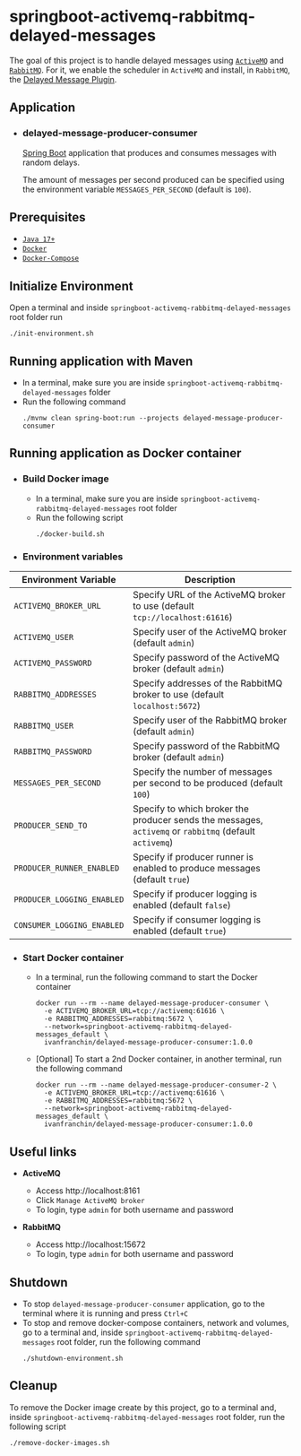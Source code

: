 # springboot-activemq-rabbitmq-delayed-messages

The goal of this project is to handle delayed messages using [`ActiveMQ`](https://activemq.apache.org/) and [`RabbitMQ`](https://www.rabbitmq.com/). For it, we enable the scheduler in `ActiveMQ` and install, in `RabbitMQ`, the [Delayed Message Plugin](https://github.com/rabbitmq/rabbitmq-delayed-message-exchange/).

## Application

- ### delayed-message-producer-consumer

  [Spring Boot](https://docs.spring.io/spring-boot/docs/current/reference/htmlsingle/) application that produces and consumes messages with random delays.

  The amount of messages per second produced can be specified using the environment variable `MESSAGES_PER_SECOND` (default is `100`).

## Prerequisites

- [`Java 17+`](https://www.oracle.com/java/technologies/downloads/#java17)
- [`Docker`](https://www.docker.com/)
- [`Docker-Compose`](https://docs.docker.com/compose/install/)

## Initialize Environment

Open a terminal and inside `springboot-activemq-rabbitmq-delayed-messages` root folder run
```
./init-environment.sh
```

## Running application with Maven

- In a terminal, make sure you are inside `springboot-activemq-rabbitmq-delayed-messages` folder
- Run the following command
  ```
  ./mvnw clean spring-boot:run --projects delayed-message-producer-consumer
  ```

## Running application as Docker container

- ### Build Docker image

  - In a terminal, make sure you are inside `springboot-activemq-rabbitmq-delayed-messages` root folder
  - Run the following script
    ```
    ./docker-build.sh
    ```

- ### Environment variables
  
| Environment Variable       | Description                                                                                            |
|----------------------------|--------------------------------------------------------------------------------------------------------|
| `ACTIVEMQ_BROKER_URL`      | Specify URL of the ActiveMQ broker to use (default `tcp://localhost:61616`)                            |
| `ACTIVEMQ_USER`            | Specify user of the ActiveMQ broker (default `admin`)                                                  |
| `ACTIVEMQ_PASSWORD`        | Specify password of the ActiveMQ broker (default `admin`)                                              |
| `RABBITMQ_ADDRESSES`       | Specify addresses of the RabbitMQ broker to use (default `localhost:5672`)                             |
| `RABBITMQ_USER`            | Specify user of the RabbitMQ broker (default `admin`)                                                  |
| `RABBITMQ_PASSWORD`        | Specify password of the RabbitMQ broker (default `admin`)                                              |
| `MESSAGES_PER_SECOND`      | Specify the number of messages per second to be produced (default `100`)                               |
| `PRODUCER_SEND_TO`         | Specify to which broker the producer sends the messages, `activemq` or `rabbitmq` (default `activemq`) |
| `PRODUCER_RUNNER_ENABLED`  | Specify if producer runner is enabled to produce messages (default `true`)                             |
| `PRODUCER_LOGGING_ENABLED` | Specify if producer logging is enabled (default `false`)                                               |
| `CONSUMER_LOGGING_ENABLED` | Specify if consumer logging is enabled (default `true`)                                                |

- ### Start Docker container

  - In a terminal, run the following command to start the Docker container
    ```
    docker run --rm --name delayed-message-producer-consumer \
      -e ACTIVEMQ_BROKER_URL=tcp://activemq:61616 \
      -e RABBITMQ_ADDRESSES=rabbitmq:5672 \
      --network=springboot-activemq-rabbitmq-delayed-messages_default \
      ivanfranchin/delayed-message-producer-consumer:1.0.0
    ```

  - \[Optional\] To start a 2nd Docker container, in another terminal, run the following command
    ```
    docker run --rm --name delayed-message-producer-consumer-2 \
      -e ACTIVEMQ_BROKER_URL=tcp://activemq:61616 \
      -e RABBITMQ_ADDRESSES=rabbitmq:5672 \
      --network=springboot-activemq-rabbitmq-delayed-messages_default \
      ivanfranchin/delayed-message-producer-consumer:1.0.0
    ```

## Useful links

- **ActiveMQ**

  - Access http://localhost:8161
  - Click `Manage ActiveMQ broker`
  - To login, type `admin` for both username and password

- **RabbitMQ**

  - Access http://localhost:15672
  - To login, type `admin` for both username and password

## Shutdown

- To stop `delayed-message-producer-consumer` application, go to the terminal where it is running and press `Ctrl+C`
- To stop and remove docker-compose containers, network and volumes, go to a terminal and, inside `springboot-activemq-rabbitmq-delayed-messages` root folder, run the following command
  ```
  ./shutdown-environment.sh
  ```
## Cleanup

To remove the Docker image create by this project, go to a terminal and, inside `springboot-activemq-rabbitmq-delayed-messages` root folder, run the following script
```
./remove-docker-images.sh
```
